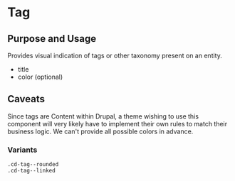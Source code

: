 # Tag

## Purpose and Usage
Provides visual indication of tags or other taxonomy present on an entity.

- title
- color (optional)

## Caveats
Since tags are Content within Drupal, a theme wishing to use this component will very likely have to implement their own rules to match their business logic. We can't provide all possible colors in advance.

### Variants

```
.cd-tag--rounded
.cd-tag--linked
```
